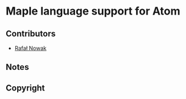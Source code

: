 # Maple language support for Atom

## Contributors
* [Rafał Nowak](https://github.com/rnoxy)

## Notes

## Copyright
